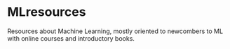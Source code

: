 # MLresources
Resources about Machine Learning, mostly oriented to newcombers to ML with online courses and introductory books.
